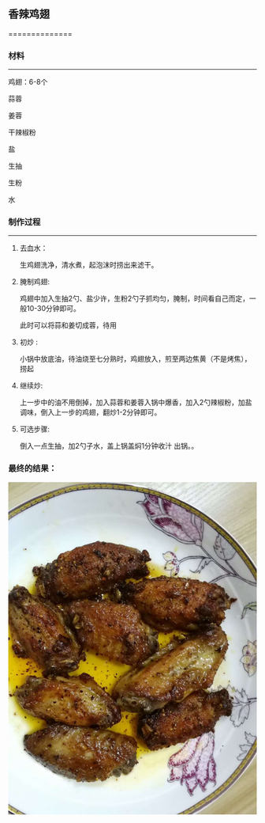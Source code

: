 ## 香辣鸡翅
==============

### 材料
----------------

  鸡翅：6-8个
  
  蒜蓉
  
  姜蓉
  
  干辣椒粉
  
  盐
  
  生抽
  
  生粉
  
  水
  
  
### 制作过程
----------------
1. 去血水：

    生鸡翅洗净，清水煮，起泡沫时捞出来滤干。
    
2. 腌制鸡翅:

    鸡翅中加入生抽2勺、盐少许，生粉2勺子抓均匀，腌制，时间看自己而定，一般10-30分钟即可。
  
    此时可以将蒜和姜切成蓉，待用
  
3. 初炒 :

    小锅中放底油，待油烧至七分熟时，鸡翅放入，煎至两边焦黄（不是烤焦），捞起
  
  
4. 继续炒:

    上一步中的油不用倒掉，加入蒜蓉和姜蓉入锅中爆香，加入2勺辣椒粉，加盐调味，倒入上一步的鸡翅，翻炒1-2分钟即可。
  
  
5. 可选步骤:

    倒入一点生抽，加2勺子水，盖上锅盖焖1分钟收汁 出锅。。

### 最终的结果：

   ![img_1](https://github.com/zhanglaplace/cookingMaster/blob/master/%E9%A6%99%E8%BE%A3%E9%B8%A1%E7%BF%85/imgs/1.jpg)

  
  
  
